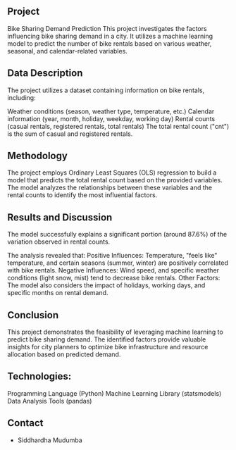 ## Project

Bike Sharing Demand Prediction
This project investigates the factors influencing bike sharing demand in a city. It utilizes a machine learning model to predict
the number of bike rentals based on various weather, seasonal, and calendar-related variables.

## Data Description
The project utilizes a dataset containing information on bike rentals, including:

Weather conditions (season, weather type, temperature, etc.)
Calendar information (year, month, holiday, weekday, working day)
Rental counts (casual rentals, registered rentals, total rentals)
The total rental count ("cnt") is the sum of casual and registered rentals.

## Methodology
The project employs Ordinary Least Squares (OLS) regression to build a model that predicts the total rental count based 
on the provided variables. The model analyzes the relationships between these variables and the rental counts to identify 
the most influential factors.

## Results and Discussion
The model successfully explains a significant portion (around 87.6%) of the variation observed in rental counts. 

The analysis revealed that:
Positive Influences: Temperature, "feels like" temperature, and certain seasons (summer, winter) are positively correlated 
with bike rentals.
Negative Influences: Wind speed, and specific weather conditions (light snow, mist) tend to decrease bike rentals.
Other Factors: The model also considers the impact of holidays, working days, and specific months on rental demand.

## Conclusion
This project demonstrates the feasibility of leveraging machine learning to predict bike sharing demand. 
The identified factors provide valuable insights for city planners to optimize bike infrastructure and resource allocation 
based on predicted demand.


## Technologies:
Programming Language (Python)
Machine Learning Library (statsmodels)
Data Analysis Tools (pandas)


## Contact
- Siddhardha Mudumba